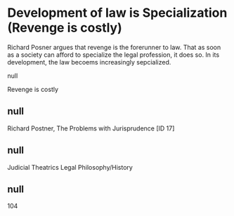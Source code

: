 # Development of law is Specialization (Revenge is costly)

Richard Posner argues that revenge is the forerunner to law. That as soon as a society can afford to specialize the legal profession, it does so. In its development, the law becoems increasingly sepcialized. 

null

Revenge is costly 

## null

Richard Postner, The Problems with Jurisprudence [ID 17]

## null

Judicial Theatrics
Legal Philosophy/History

## null

104
